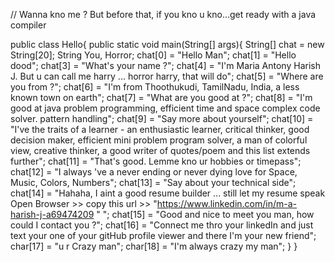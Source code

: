 // Wanna kno me ? But before that, if you kno u kno...get ready with a java compiler

public class Hello{
  public static void main(String[] args){
    String[] chat = new String[20];
    String You, Horror;
    chat[0] = "Hello Man";
    chat[1] = "Hello dood";
    chat[3] = "What's your name ?";
    chat[4] = "I'm Maria Antony Harish J. But u can call me harry ... horror harry, that will do";
    chat[5] = "Where are you from ?";
    chat[6] = "I'm from Thoothukudi, TamilNadu, India, a less known town on earth";
    chat[7] = "What are you good at ?";
    chat[8] = "I'm good at java problem programming, efficient time and space complex code solver. pattern handling";
    chat[9] = "Say more about yourself";
    chat[10] = "I've the traits of a learner - an enthusiastic learner, critical thinker, good decision maker, efficient mini problem program solver, a man of colorful view, creative thinker, a good writer of quotes/poem and this list extends further";
    chat[11] = "That's good. Lemme kno ur hobbies or timepass";
    chat[12] = "I always 've a never ending or never dying love for Space, Music, Colors, Numbers";
    chat[13] = "Say about your technical side";
    chat[14] = "Hahaha, I aint a good resume builder ... still let my resume speak Open Browser >> copy this url >> \"https://www.linkedin.com/in/m-a-harish-j-a69474209 \" ";
    chat[15] = "Good and nice to meet you man, how could I contact you ?";
    chat[16] = "Connect me thro your linkedIn and just text your one of your gitHub profile viewer and there I'm your new friend";
    char[17] = "u r Crazy man";
    char[18] = "I'm always crazy my man";
    }
}

